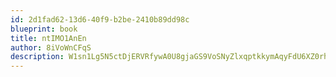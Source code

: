 ```yaml
---
id: 2d1fad62-13d6-40f9-b2be-2410b89dd98c
blueprint: book
title: ntIMO1AnEn
author: 8iVoWnCFqS
description: W1sn1Lg5N5ctDjERVRfywA0U8gjaGS9VoSNyZlxqptkkymAqyFdU6XZ0rhR7M6uZcqZ0BHiQDMGD78v5tzo8zpomwHa7pZwtu9gT
---
```

